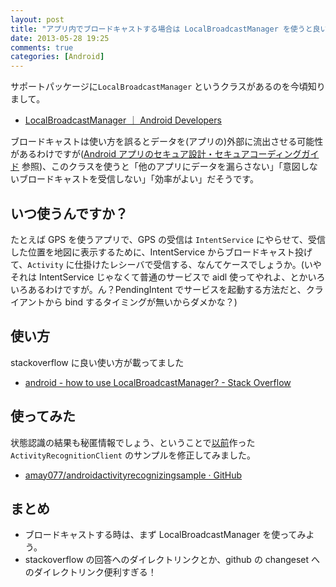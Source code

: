 ```yaml
---
layout: post
title: "アプリ内でブロードキャストする場合は LocalBroadcastManager を使うと良いらしい"
date: 2013-05-28 19:25
comments: true
categories: [Android]
---
```

サポートパッケージに``LocalBroadcastManager`` というクラスがあるのを今頃知りまして。
<!--more-->
* [LocalBroadcastManager ｜ Android Developers](http://developer.android.com/reference/android/support/v4/content/LocalBroadcastManager.html)

ブロードキャストは使い方を誤るとデータを(アプリの)外部に流出させる可能性があるわけですが([Android アプリのセキュア設計・セキュアコーディングガイド](http://www.jssec.org/report/securecoding.html) 参照)、このクラスを使うと「他のアプリにデータを漏らさない」「意図しないブロードキャストを受信しない」「効率がよい」だそうです。

## いつ使うんですか？

たとえば GPS を使うアプリで、GPS の受信は ``IntentService`` にやらせて、受信した位置を地図に表示するために、IntentService からブロードキャスト投げて、``Activity`` に仕掛けたレシーバで受信する、なんてケースでしょうか。(いやそれは IntentService じゃなくて普通のサービスで aidl 使ってやれよ、とかいろいろあるわけですが。ん？PendingIntent でサービスを起動する方法だと、クライアントから bind するタイミングが無いからダメかな？)

## 使い方

stackoverflow に良い使い方が載ってました

* [android - how to use LocalBroadcastManager? - Stack Overflow](http://stackoverflow.com/a/8875292)

## 使ってみた

状態認識の結果も秘匿情報でしょう、ということで[以前](http://amay077.github.io/blog/2013/05/18/getting-started-activity-recognition/)作った ``ActivityRecognitionClient`` のサンプルを修正してみました。

* [amay077/androidactivityrecognizingsample · GitHub](https://github.com/amay077/androidactivityrecognizingsample/commit/a041b300d3e9fdfe6227c05c3f21fb1e3876bbad)

## まとめ

* ブロードキャストする時は、まず LocalBroadcastManager を使ってみよう。
* stackoverflow の回答へのダイレクトリンクとか、github の changeset へのダイレクトリンク便利すぎる！
